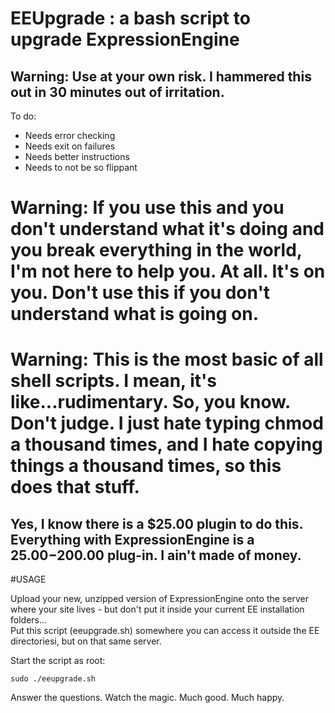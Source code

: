 # EEUpgrade : a bash script to upgrade ExpressionEngine

## Warning: Use at your own risk.  I hammered this out in 30 minutes out of irritation.

To do: 

+ Needs error checking
+ Needs exit on failures
+ Needs better instructions
+ Needs to not be so flippant


# Warning:  If you use this and you don't understand what it's doing and you break everything in the world, I'm not here to help you.  At all.  It's on you.  Don't use this if you don't understand what is going on.

# Warning:  This is the most basic of all shell scripts.  I mean, it's like...rudimentary.  So, you know.  Don't judge.  I just hate typing chmod a thousand times, and I hate copying things a thousand times, so this does that stuff.

## Yes, I know there is a $25.00 plugin to do this.  Everything with ExpressionEngine is a $25.00-$200.00 plug-in.  I ain't made of money.

#USAGE

Upload your new, unzipped version of ExpressionEngine onto the server where your site lives - but don't put it inside your current EE installation folders...  
Put this script (eeupgrade.sh) somewhere you can access it outside the EE directoriesi, but on that same server.

Start the script as root:

    sudo ./eeupgrade.sh

Answer the questions.  Watch the magic.  Much good.  Much happy.

